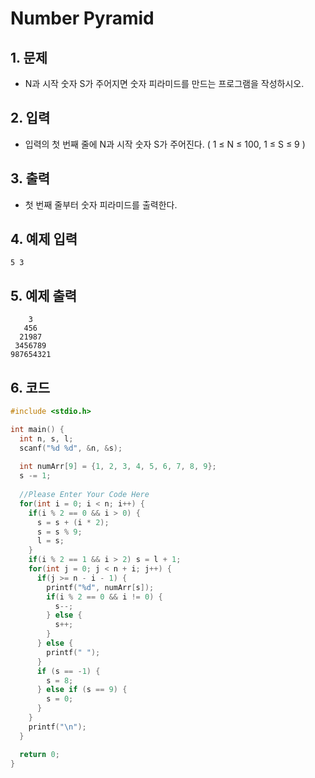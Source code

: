 # Number Pyramid #

## 1. 문제
- N과 시작 숫자 S가 주어지면 숫자 피라미드를 만드는 프로그램을 작성하시오.

## 2. 입력
- 입력의 첫 번째 줄에 N과 시작 숫자 S가 주어진다. ( 1 ≤ N ≤ 100, 1 ≤ S ≤ 9 )

## 3. 출력
- 첫 번째 줄부터 숫자 피라미드를 출력한다.

## 4. 예제 입력
```
5 3
```

## 5. 예제 출력
```
    3
   456
  21987
 3456789
987654321
```

## 6. 코드
```c++
#include <stdio.h>

int main() {
  int n, s, l;
  scanf("%d %d", &n, &s);
  
  int numArr[9] = {1, 2, 3, 4, 5, 6, 7, 8, 9};
  s -= 1;
  
  //Please Enter Your Code Here
  for(int i = 0; i < n; i++) {
    if(i % 2 == 0 && i > 0) {
      s = s + (i * 2);
      s = s % 9;
      l = s;
    }
    if(i % 2 == 1 && i > 2) s = l + 1;
    for(int j = 0; j < n + i; j++) {
      if(j >= n - i - 1) {
        printf("%d", numArr[s]);
        if(i % 2 == 0 && i != 0) {
          s--;
        } else {
          s++;
        }
      } else {
        printf(" ");
      }
      if (s == -1) {
        s = 8;
      } else if (s == 9) {
        s = 0;
      }
    }
    printf("\n");
  }

  return 0;
}
```
